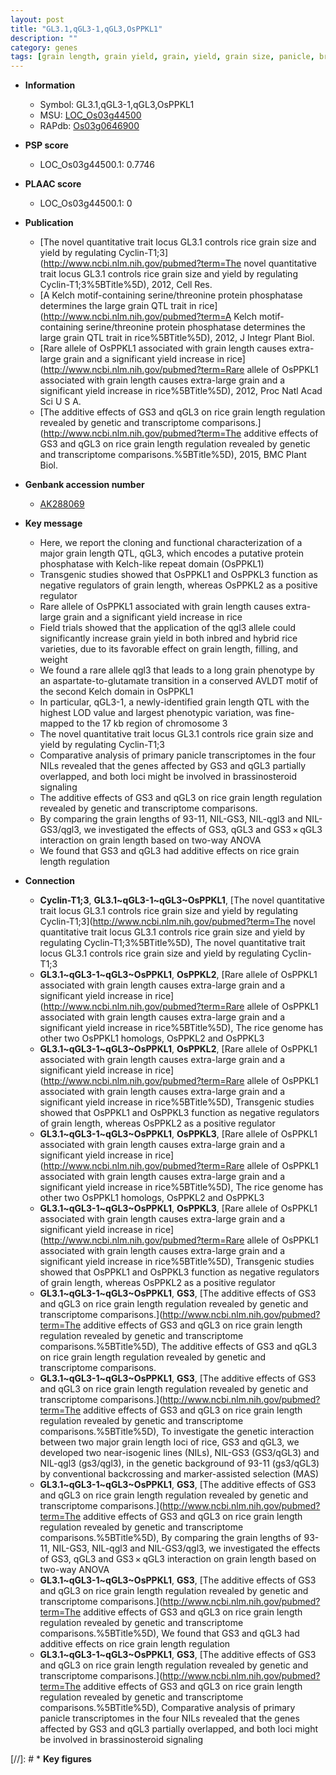 ```yaml
---
layout: post
title: "GL3.1,qGL3-1,qGL3,OsPPKL1"
description: ""
category: genes
tags: [grain length, grain yield, grain, yield, grain size, panicle, brassinosteroid]
---
```


* **Information**  
    + Symbol: GL3.1,qGL3-1,qGL3,OsPPKL1  
    + MSU: [LOC_Os03g44500](http://rice.plantbiology.msu.edu/cgi-bin/ORF_infopage.cgi?orf=LOC_Os03g44500)  
    + RAPdb: [Os03g0646900](http://rapdb.dna.affrc.go.jp/viewer/gbrowse_details/irgsp1?name=Os03g0646900)  

* **PSP score**  
    + LOC_Os03g44500.1: 0.7746 

* **PLAAC score**  
    + LOC_Os03g44500.1: 0 

* **Publication**  
    + [The novel quantitative trait locus GL3.1 controls rice grain size and yield by regulating Cyclin-T1;3](http://www.ncbi.nlm.nih.gov/pubmed?term=The novel quantitative trait locus GL3.1 controls rice grain size and yield by regulating Cyclin-T1;3%5BTitle%5D), 2012, Cell Res.
    + [A Kelch motif-containing serine/threonine protein phosphatase determines the large grain QTL trait in rice](http://www.ncbi.nlm.nih.gov/pubmed?term=A Kelch motif-containing serine/threonine protein phosphatase determines the large grain QTL trait in rice%5BTitle%5D), 2012, J Integr Plant Biol.
    + [Rare allele of OsPPKL1 associated with grain length causes extra-large grain and a significant yield increase in rice](http://www.ncbi.nlm.nih.gov/pubmed?term=Rare allele of OsPPKL1 associated with grain length causes extra-large grain and a significant yield increase in rice%5BTitle%5D), 2012, Proc Natl Acad Sci U S A.
    + [The additive effects of GS3 and qGL3 on rice grain length regulation revealed by genetic and transcriptome comparisons.](http://www.ncbi.nlm.nih.gov/pubmed?term=The additive effects of GS3 and qGL3 on rice grain length regulation revealed by genetic and transcriptome comparisons.%5BTitle%5D), 2015, BMC Plant Biol.

* **Genbank accession number**  
    + [AK288069](http://www.ncbi.nlm.nih.gov/nuccore/AK288069)

* **Key message**  
    + Here, we report the cloning and functional characterization of a major grain length QTL, qGL3, which encodes a putative protein phosphatase with Kelch-like repeat domain (OsPPKL1)
    + Transgenic studies showed that OsPPKL1 and OsPPKL3 function as negative regulators of grain length, whereas OsPPKL2 as a positive regulator
    + Rare allele of OsPPKL1 associated with grain length causes extra-large grain and a significant yield increase in rice
    + Field trials showed that the application of the qgl3 allele could significantly increase grain yield in both inbred and hybrid rice varieties, due to its favorable effect on grain length, filling, and weight
    + We found a rare allele qgl3 that leads to a long grain phenotype by an aspartate-to-glutamate transition in a conserved AVLDT motif of the second Kelch domain in OsPPKL1
    + In particular, qGL3-1, a newly-identified grain length QTL with the highest LOD value and largest phenotypic variation, was fine-mapped to the 17 kb region of chromosome 3
    + The novel quantitative trait locus GL3.1 controls rice grain size and yield by regulating Cyclin-T1;3
    + Comparative analysis of primary panicle transcriptomes in the four NILs revealed that the genes affected by GS3 and qGL3 partially overlapped, and both loci might be involved in brassinosteroid signaling
    + The additive effects of GS3 and qGL3 on rice grain length regulation revealed by genetic and transcriptome comparisons.
    + By comparing the grain lengths of 93-11, NIL-GS3, NIL-qgl3 and NIL-GS3/qgl3, we investigated the effects of GS3, qGL3 and GS3 × qGL3 interaction on grain length based on two-way ANOVA
    + We found that GS3 and qGL3 had additive effects on rice grain length regulation

* **Connection**  
    + __Cyclin-T1;3__, __GL3.1~qGL3-1~qGL3~OsPPKL1__, [The novel quantitative trait locus GL3.1 controls rice grain size and yield by regulating Cyclin-T1;3](http://www.ncbi.nlm.nih.gov/pubmed?term=The novel quantitative trait locus GL3.1 controls rice grain size and yield by regulating Cyclin-T1;3%5BTitle%5D), The novel quantitative trait locus GL3.1 controls rice grain size and yield by regulating Cyclin-T1;3
    + __GL3.1~qGL3-1~qGL3~OsPPKL1__, __OsPPKL2__, [Rare allele of OsPPKL1 associated with grain length causes extra-large grain and a significant yield increase in rice](http://www.ncbi.nlm.nih.gov/pubmed?term=Rare allele of OsPPKL1 associated with grain length causes extra-large grain and a significant yield increase in rice%5BTitle%5D), The rice genome has other two OsPPKL1 homologs, OsPPKL2 and OsPPKL3
    + __GL3.1~qGL3-1~qGL3~OsPPKL1__, __OsPPKL2__, [Rare allele of OsPPKL1 associated with grain length causes extra-large grain and a significant yield increase in rice](http://www.ncbi.nlm.nih.gov/pubmed?term=Rare allele of OsPPKL1 associated with grain length causes extra-large grain and a significant yield increase in rice%5BTitle%5D), Transgenic studies showed that OsPPKL1 and OsPPKL3 function as negative regulators of grain length, whereas OsPPKL2 as a positive regulator
    + __GL3.1~qGL3-1~qGL3~OsPPKL1__, __OsPPKL3__, [Rare allele of OsPPKL1 associated with grain length causes extra-large grain and a significant yield increase in rice](http://www.ncbi.nlm.nih.gov/pubmed?term=Rare allele of OsPPKL1 associated with grain length causes extra-large grain and a significant yield increase in rice%5BTitle%5D), The rice genome has other two OsPPKL1 homologs, OsPPKL2 and OsPPKL3
    + __GL3.1~qGL3-1~qGL3~OsPPKL1__, __OsPPKL3__, [Rare allele of OsPPKL1 associated with grain length causes extra-large grain and a significant yield increase in rice](http://www.ncbi.nlm.nih.gov/pubmed?term=Rare allele of OsPPKL1 associated with grain length causes extra-large grain and a significant yield increase in rice%5BTitle%5D), Transgenic studies showed that OsPPKL1 and OsPPKL3 function as negative regulators of grain length, whereas OsPPKL2 as a positive regulator
    + __GL3.1~qGL3-1~qGL3~OsPPKL1__, __GS3__, [The additive effects of GS3 and qGL3 on rice grain length regulation revealed by genetic and transcriptome comparisons.](http://www.ncbi.nlm.nih.gov/pubmed?term=The additive effects of GS3 and qGL3 on rice grain length regulation revealed by genetic and transcriptome comparisons.%5BTitle%5D), The additive effects of GS3 and qGL3 on rice grain length regulation revealed by genetic and transcriptome comparisons.
    + __GL3.1~qGL3-1~qGL3~OsPPKL1__, __GS3__, [The additive effects of GS3 and qGL3 on rice grain length regulation revealed by genetic and transcriptome comparisons.](http://www.ncbi.nlm.nih.gov/pubmed?term=The additive effects of GS3 and qGL3 on rice grain length regulation revealed by genetic and transcriptome comparisons.%5BTitle%5D), To investigate the genetic interaction between two major grain length loci of rice, GS3 and qGL3, we developed two near-isogenic lines (NILs), NIL-GS3 (GS3/qGL3) and NIL-qgl3 (gs3/qgl3), in the genetic background of 93-11 (gs3/qGL3) by conventional backcrossing and marker-assisted selection (MAS)
    + __GL3.1~qGL3-1~qGL3~OsPPKL1__, __GS3__, [The additive effects of GS3 and qGL3 on rice grain length regulation revealed by genetic and transcriptome comparisons.](http://www.ncbi.nlm.nih.gov/pubmed?term=The additive effects of GS3 and qGL3 on rice grain length regulation revealed by genetic and transcriptome comparisons.%5BTitle%5D), By comparing the grain lengths of 93-11, NIL-GS3, NIL-qgl3 and NIL-GS3/qgl3, we investigated the effects of GS3, qGL3 and GS3 × qGL3 interaction on grain length based on two-way ANOVA
    + __GL3.1~qGL3-1~qGL3~OsPPKL1__, __GS3__, [The additive effects of GS3 and qGL3 on rice grain length regulation revealed by genetic and transcriptome comparisons.](http://www.ncbi.nlm.nih.gov/pubmed?term=The additive effects of GS3 and qGL3 on rice grain length regulation revealed by genetic and transcriptome comparisons.%5BTitle%5D), We found that GS3 and qGL3 had additive effects on rice grain length regulation
    + __GL3.1~qGL3-1~qGL3~OsPPKL1__, __GS3__, [The additive effects of GS3 and qGL3 on rice grain length regulation revealed by genetic and transcriptome comparisons.](http://www.ncbi.nlm.nih.gov/pubmed?term=The additive effects of GS3 and qGL3 on rice grain length regulation revealed by genetic and transcriptome comparisons.%5BTitle%5D), Comparative analysis of primary panicle transcriptomes in the four NILs revealed that the genes affected by GS3 and qGL3 partially overlapped, and both loci might be involved in brassinosteroid signaling

[//]: # * **Key figures**  


